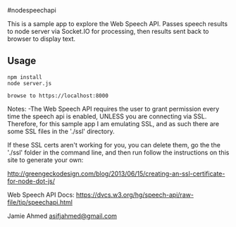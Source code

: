 #nodespeechapi

This is a sample app to explore the Web Speech API. Passes speech results to node server via Socket.IO for processing, then results sent back to browser to display text.

Usage
-----

```
npm install
node server.js

browse to https://localhost:8000
```

Notes:
-The Web Speech API requires the user to grant permission every time the speech api is enabled, UNLESS you are connecting via SSL. Therefore, for this sample app I am emulating SSL, and as such there are some SSL files in the './ssl' directory.

If these SSL certs aren't working for you, you can delete them, go the the './ssl' folder in the command line, and then run follow the instructions on this site to generate your own:

http://greengeckodesign.com/blog/2013/06/15/creating-an-ssl-certificate-for-node-dot-js/

Web Speech API Docs: https://dvcs.w3.org/hg/speech-api/raw-file/tip/speechapi.html

Jamie Ahmed
asifjahmed@gmail.com
